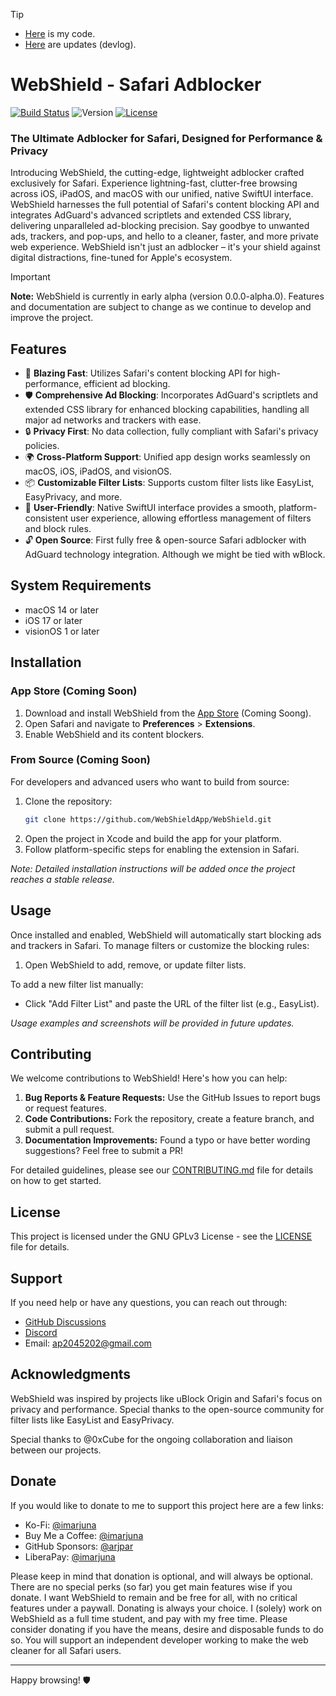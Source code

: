 > [!TIP]
> * [Here](https://github.com/arjpar/WebShield-staging/tree/ldev) is my code.
> * [Here](https://github.com/WebShieldApp/WebShield/discussions/) are updates (devlog).

# WebShield - Safari Adblocker

[![Build Status](https://img.shields.io/github/workflow/status/user/webshield/CI)](https://github.com/user/webshield/actions)
![Version](https://img.shields.io/badge/version-0.0.0--alpha.0-blue)
[![License](https://img.shields.io/github/license/user/webshield)](LICENSE)

### The Ultimate Adblocker for Safari, Designed for Performance & Privacy

Introducing WebShield, the cutting-edge, lightweight adblocker crafted exclusively for Safari. Experience lightning-fast, clutter-free browsing across iOS, iPadOS, and macOS with our unified, native SwiftUI interface. WebShield harnesses the full potential of Safari's content blocking API and integrates AdGuard's advanced scriptlets and extended CSS library, delivering unparalleled ad-blocking precision. Say goodbye to unwanted ads, trackers, and pop-ups, and hello to a cleaner, faster, and more private web experience. WebShield isn't just an adblocker – it's your shield against digital distractions, fine-tuned for Apple's ecosystem.

> [!IMPORTANT]
> **Note:** WebShield is currently in early alpha (version 0.0.0-alpha.0). Features and documentation are subject to change as we continue to develop and improve the project.

## Features

- 🚀 **Blazing Fast**: Utilizes Safari's content blocking API for high-performance, efficient ad blocking.
- 🛡️ **Comprehensive Ad Blocking**: Incorporates AdGuard's scriptlets and extended CSS library for enhanced blocking capabilities, handling all major ad networks and trackers with ease.
- 🔒 **Privacy First**: No data collection, fully compliant with Safari's privacy policies.
- 🌍 **Cross-Platform Support**: Unified app design works seamlessly on macOS, iOS, iPadOS, and visionOS.
- 📦 **Customizable Filter Lists**: Supports custom filter lists like EasyList, EasyPrivacy, and more.
- 🔧 **User-Friendly**: Native SwiftUI interface provides a smooth, platform-consistent user experience, allowing effortless management of filters and block rules.
- 🔓 **Open Source**: First fully free & open-source Safari adblocker with AdGuard technology integration. Although we might be tied with wBlock.

## System Requirements

- macOS 14 or later
- iOS 17 or later
- visionOS 1 or later

## Installation

### App Store (Coming Soon)

1. Download and install WebShield from the [App Store](https://example.com) (Coming Soong).
2. Open Safari and navigate to **Preferences** > **Extensions**.
3. Enable WebShield and its content blockers.

### From Source (Coming Soon)

For developers and advanced users who want to build from source:

1. Clone the repository:
   ```bash
   git clone https://github.com/WebShieldApp/WebShield.git
   ```
2. Open the project in Xcode and build the app for your platform.
3. Follow platform-specific steps for enabling the extension in Safari.

*Note: Detailed installation instructions will be added once the project reaches a stable release.*

## Usage

Once installed and enabled, WebShield will automatically start blocking ads and trackers in Safari. To manage filters or customize the blocking rules:

1. Open WebShield to add, remove, or update filter lists.

To add a new filter list manually:
- Click "Add Filter List" and paste the URL of the filter list (e.g., EasyList).

*Usage examples and screenshots will be provided in future updates.*

## Contributing

We welcome contributions to WebShield! Here's how you can help:

1. **Bug Reports & Feature Requests:** Use the GitHub Issues to report bugs or request features.
2. **Code Contributions:** Fork the repository, create a feature branch, and submit a pull request.
3. **Documentation Improvements:** Found a typo or have better wording suggestions? Feel free to submit a PR!

For detailed guidelines, please see our [CONTRIBUTING.md](CONTRIBUTING.md) file for details on how to get started.

## License

This project is licensed under the GNU GPLv3 License - see the [LICENSE](LICENSE) file for details.

## Support

If you need help or have any questions, you can reach out through:

- [GitHub Discussions](https://github.com/WebShieldApp/WebShield/discussions)
- [Discord](http://discord.com/invite/gQ4ygPKyur)
- Email: [ap2045202@gmail.com](mailto:ap2045202@gmail.com)

## Acknowledgments

WebShield was inspired by projects like uBlock Origin and Safari's focus on privacy and performance. Special thanks to the open-source community for filter lists like EasyList and EasyPrivacy.

Special thanks to @0xCube for the ongoing collaboration and liaison between our projects.

## Donate
If you would like to donate to me to support this project here are a few links:
- Ko-Fi: [@imarjuna](https://ko-fi.com/imarjuna)
- Buy Me a Coffee: [@imarjuna](https://buymeacoffee.com/imarjuna)
- GitHub Sponsors: [@arjpar](https://github.com/sponsors/arjpar)
- LiberaPay: [@imarjuna](https://liberapay.com/imarjuna/)

Please keep in mind that donation is optional, and will always be optional. There are no special perks (so far) you get main features wise if you donate. I want WebShield to remain and be free for all, with no critical features under a paywall. Donating is always your choice. I (solely) work on WebShield as a full time student, and pay with my free time. Please consider donating if you have the means, desire and disposable funds to do so. You will support an independent developer working to make the web cleaner for all Safari users.

---

Happy browsing! 🛡️

